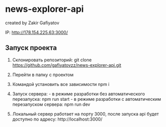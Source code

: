 # news-explorer-api
created by Zakir Gafiyatov

IP: http://178.154.225.63:3000/

## Запуск проекта
  1. Склонировать репозиторий:
    git clone https://github.com/gafiyatovzz/news-explorer-api.git
    
  2. Перейти в папку с проектом
  3. Командой  установить все зависимости
    npm i
  4. Запуск сервера:
    - в режиме разработки без автоматического перезапуска:
      npm run start
    - в режиме разработки с автоматическим перезапуском сервера:
      npm run dev
  5. Локальный сервер работает на порту 3000, после запуска api будет доступно по адресу:
    http://localhost:3000/
